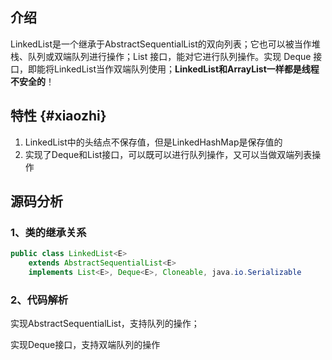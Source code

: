 ## 介绍

LinkedList是一个继承于AbstractSequentialList的双向列表；它也可以被当作堆栈、队列或双端队列进行操作；List 接口，能对它进行队列操作。实现 Deque 接口，即能将LinkedList当作双端队列使用；**LinkedList和ArrayList一样都是线程不安全的**！

## 特性 {#xiaozhi}

1. LinkedList中的头结点不保存值，但是LinkedHashMap是保存值的
2. 实现了Deque和List接口，可以既可以进行队列操作，又可以当做双端列表操作

## 源码分析

### 1、类的继承关系

```java
public class LinkedList<E>
    extends AbstractSequentialList<E>
    implements List<E>, Deque<E>, Cloneable, java.io.Serializable
```

### 2、代码解析

实现AbstractSequentialList，支持队列的操作；

实现Deque接口，支持双端队列的操作

